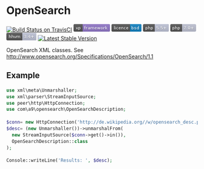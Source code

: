 OpenSearch
==========

[![Build Status on TravisCI](https://secure.travis-ci.org/xp-forge/opensearch.svg)](http://travis-ci.org/xp-forge/opensearch)
[![XP Framework Module](https://raw.githubusercontent.com/xp-framework/web/master/static/xp-framework-badge.png)](https://github.com/xp-framework/core)
[![BSD Licence](https://raw.githubusercontent.com/xp-framework/web/master/static/licence-bsd.png)](https://github.com/xp-framework/core/blob/master/LICENCE.md)
[![Required PHP 5.5+](https://raw.githubusercontent.com/xp-framework/web/master/static/php-5_5plus.png)](http://php.net/)
[![Supports PHP 7.0+](https://raw.githubusercontent.com/xp-framework/web/master/static/php-7_0plus.png)](http://php.net/)
[![Supports HHVM 3.4+](https://raw.githubusercontent.com/xp-framework/web/master/static/hhvm-3_4plus.png)](http://hhvm.com/)
[![Latest Stable Version](https://poser.pugx.org/xp-forge/opensearch/version.png)](https://packagist.org/packages/xp-forge/opensearch)


OpenSearch XML classes. See http://www.opensearch.org/Specifications/OpenSearch/1.1

Example
-------

```php
use xml\meta\Unmarshaller;
use xml\parser\StreamInputSource;
use peer\http\HttpConnection;
use com\a9\opensearch\OpenSearchDescription;

$conn= new HttpConnection('http://de.wikipedia.org//w/opensearch_desc.php');
$desc= (new Unmarshaller())->unmarshalFrom(
  new StreamInputSource($conn->get()->in()),
  OpenSearchDescription::class
);

Console::writeLine('Results: ', $desc);
```
